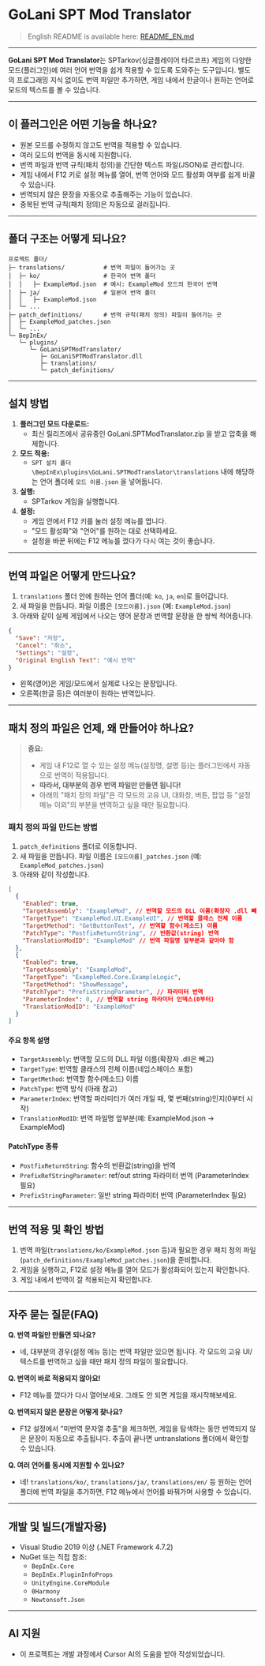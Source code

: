 # GoLani SPT Mod Translator

> English README is available here: [README_EN.md](./README_EN.md)

---

**GoLani SPT Mod Translator**는 SPTarkov(싱글플레이어 타르코프) 게임의 다양한 모드(플러그인)에 여러 언어 번역을 쉽게 적용할 수 있도록 도와주는 도구입니다. 별도의 프로그래밍 지식 없이도 번역 파일만 추가하면, 게임 내에서 한글이나 원하는 언어로 모드의 텍스트를 볼 수 있습니다.

---

## 이 플러그인은 어떤 기능을 하나요?

- 원본 모드를 수정하지 않고도 번역을 적용할 수 있습니다.
- 여러 모드의 번역을 동시에 지원합니다.
- 번역 파일과 번역 규칙(패치 정의)을 간단한 텍스트 파일(JSON)로 관리합니다.
- 게임 내에서 F12 키로 설정 메뉴를 열어, 번역 언어와 모드 활성화 여부를 쉽게 바꿀 수 있습니다.
- 번역되지 않은 문장을 자동으로 추출해주는 기능이 있습니다.
- 중복된 번역 규칙(패치 정의)은 자동으로 걸러집니다.

---

## 폴더 구조는 어떻게 되나요?

```
프로젝트 폴더/
├─ translations/           # 번역 파일이 들어가는 곳
│  ├─ ko/                  # 한국어 번역 폴더
│  │   ├─ ExampleMod.json  # 예시: ExampleMod 모드의 한국어 번역
│  ├─ ja/                  # 일본어 번역 폴더
│  │   ├─ ExampleMod.json
│  └─ ...
├─ patch_definitions/      # 번역 규칙(패치 정의) 파일이 들어가는 곳
│  ├─ ExampleMod_patches.json
│  └─ ...
└─ BepInEx/
   └─ plugins/
      └─ GoLaniSPTModTranslator/
         ├─ GoLaniSPTModTranslator.dll
         ├─ translations/
         └─ patch_definitions/
```

---

## 설치 방법

1. **플러그인 모드 다운로드:**
   - 최신 릴리즈에서 공유중인 GoLani.SPTModTranslator.zip 을 받고 압축을 해제합니다.
2. **모드 적용:**
   - `SPT 설치 폴더\BepInEx\plugins\GoLani.SPTModTranslator\translations` 내에 
      해당하는 언어 폴더에 `모드 이름.json` 을 넣어둡니다.
3. **실행:**
   - SPTarkov 게임을 실행합니다.
4. **설정:**
   - 게임 안에서 F12 키를 눌러 설정 메뉴를 엽니다.
   - "모드 활성화"와 "언어"를 원하는 대로 선택하세요.
   - 설정을 바꾼 뒤에는 F12 메뉴를 껐다가 다시 여는 것이 좋습니다.

---

## 번역 파일은 어떻게 만드나요?

1. `translations` 폴더 안에 원하는 언어 폴더(예: `ko`, `ja`, `en`)로 들어갑니다.
2. 새 파일을 만듭니다. 파일 이름은 `[모드이름].json` (예: `ExampleMod.json`)
3. 아래와 같이 실제 게임에서 나오는 영어 문장과 번역할 문장을 한 쌍씩 적어줍니다.

```json
{
  "Save": "저장",
  "Cancel": "취소",
  "Settings": "설정",
  "Original English Text": "예시 번역"
}
```
- 왼쪽(영어)은 게임/모드에서 실제로 나오는 문장입니다.
- 오른쪽(한글 등)은 여러분이 원하는 번역입니다.

---

## 패치 정의 파일은 언제, 왜 만들어야 하나요?

> **중요:**
> - 게임 내 F12로 열 수 있는 설정 메뉴(설정명, 설명 등)는 플러그인에서 자동으로 번역이 적용됩니다.
> - **따라서, 대부분의 경우 번역 파일만 만들면 됩니다!**
> - 아래의 "패치 정의 파일"은 각 모드의 고유 UI, 대화창, 버튼, 팝업 등 "설정 메뉴 이외"의 부분을 번역하고 싶을 때만 필요합니다.

### 패치 정의 파일 만드는 방법

1. `patch_definitions` 폴더로 이동합니다.
2. 새 파일을 만듭니다. 파일 이름은 `[모드이름]_patches.json` (예: `ExampleMod_patches.json`)
3. 아래와 같이 작성합니다.

```json
[
  {
    "Enabled": true,
    "TargetAssembly": "ExampleMod", // 번역할 모드의 DLL 이름(확장자 .dll 빼고)
    "TargetType": "ExampleMod.UI.ExampleUI", // 번역할 클래스 전체 이름
    "TargetMethod": "GetButtonText", // 번역할 함수(메소드) 이름
    "PatchType": "PostfixReturnString", // 반환값(string) 번역
    "TranslationModID": "ExampleMod" // 번역 파일명 앞부분과 같아야 함
  },
  {
    "Enabled": true,
    "TargetAssembly": "ExampleMod",
    "TargetType": "ExampleMod.Core.ExampleLogic",
    "TargetMethod": "ShowMessage",
    "PatchType": "PrefixStringParameter", // 파라미터 번역
    "ParameterIndex": 0, // 번역할 string 파라미터 인덱스(0부터)
    "TranslationModID": "ExampleMod"
  }
]
```

#### 주요 항목 설명
- `TargetAssembly`: 번역할 모드의 DLL 파일 이름(확장자 .dll은 빼고)
- `TargetType`: 번역할 클래스의 전체 이름(네임스페이스 포함)
- `TargetMethod`: 번역할 함수(메소드) 이름
- `PatchType`: 번역 방식 (아래 참고)
- `ParameterIndex`: 번역할 파라미터가 여러 개일 때, 몇 번째(string)인지(0부터 시작)
- `TranslationModID`: 번역 파일명 앞부분(예: ExampleMod.json → ExampleMod)

#### PatchType 종류
- `PostfixReturnString`: 함수의 반환값(string)을 번역
- `PrefixRefStringParameter`: ref/out string 파라미터 번역 (ParameterIndex 필요)
- `PrefixStringParameter`: 일반 string 파라미터 번역 (ParameterIndex 필요)

---

## 번역 적용 및 확인 방법

1. 번역 파일(`translations/ko/ExampleMod.json` 등)과 필요한 경우 패치 정의 파일(`patch_definitions/ExampleMod_patches.json`)을 준비합니다.
2. 게임을 실행하고, F12로 설정 메뉴를 열어 모드가 활성화되어 있는지 확인합니다.
3. 게임 내에서 번역이 잘 적용되는지 확인합니다.

---

## 자주 묻는 질문(FAQ)

**Q. 번역 파일만 만들면 되나요?**
- 네, 대부분의 경우(설정 메뉴 등)는 번역 파일만 있으면 됩니다. 각 모드의 고유 UI/텍스트를 번역하고 싶을 때만 패치 정의 파일이 필요합니다.

**Q. 번역이 바로 적용되지 않아요!**
- F12 메뉴를 껐다가 다시 열어보세요. 그래도 안 되면 게임을 재시작해보세요.

**Q. 번역되지 않은 문장은 어떻게 찾나요?**
- F12 설정에서 "미번역 문자열 추출"을 체크하면, 게임을 탐색하는 동안 번역되지 않은 문장이 자동으로 추출됩니다. 추출이 끝나면 untranslations 폴더에서 확인할 수 있습니다.

**Q. 여러 언어를 동시에 지원할 수 있나요?**
- 네! `translations/ko/`, `translations/ja/`, `translations/en/` 등 원하는 언어 폴더에 번역 파일을 추가하면, F12 메뉴에서 언어를 바꿔가며 사용할 수 있습니다.

---

## 개발 및 빌드(개발자용)

- Visual Studio 2019 이상 (.NET Framework 4.7.2)
- NuGet 또는 직접 참조:
    - `BepInEx.Core`
    - `BepInEx.PluginInfoProps`
    - `UnityEngine.CoreModule`
    - `0Harmony`
    - `Newtonsoft.Json`

---

## AI 지원
- 이 프로젝트는 개발 과정에서 Cursor AI의 도움을 받아 작성되었습니다.